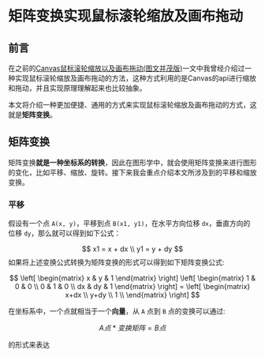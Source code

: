 # 矩阵变换实现鼠标滚轮缩放及画布拖动

## 前言

在之前的[Canvas鼠标滚轮缩放以及画布拖动(图文并茂版)](https://juejin.cn/post/7198767799484563516)一文中我曾经介绍过一种实现鼠标滚轮缩放及画布拖动的方法，这种方式利用的是Canvas的api进行缩放和拖动，并且实现原理理解起来也比较抽象。

本文将介绍一种更加便捷、通用的方式来实现鼠标滚轮缩放及画布拖动的方式，这就是**矩阵变换**。

## 矩阵变换

矩阵变换**就是一种坐标系的转换**，因此在图形学中，就会使用矩阵变换来进行图形的变化，比如平移、缩放、旋转。接下来我会重点介绍本文所涉及到的平移和缩放变换。

### 平移

假设有一个点 `A(x, y)`，平移到点 `B(x1, y1)`，在水平方向位移 `dx`，垂直方向的位移 `dy`，那么就可以得到如下公式：

$$
x1 = x + dx \\
y1 = y + dy
$$
如果将上述变换公式转换为矩阵变换的形式可以得到如下矩阵变换公式:

$$
\left[
\begin{matrix}
  x & y & 1
\end{matrix}
\right]
\left[
\begin{matrix}
  1 & 0 & 0 \\
  0 & 1 & 0 \\
  dx & dy & 1
\end{matrix}
\right] = \left[
\begin{matrix}
  x+dx \\
  y+dy \\
  1 \\
\end{matrix}
\right]
$$

在坐标系中，一个点就相当于一个**向量**，从 `A` 点到 `B` 点的变换可以通过:

$$
A点 * 变换矩阵 = B点
$$

的形式来表达